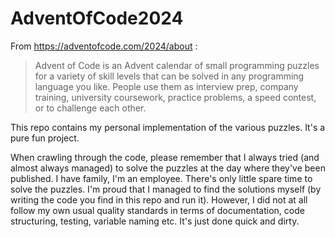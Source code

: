 # AdventOfCode2024

From https://adventofcode.com/2024/about :

> Advent of Code is an Advent calendar of small programming puzzles for a variety of skill levels that can be solved in any programming language you like. People use them as interview prep, company training, university coursework, practice problems, a speed contest, or to challenge each other.

This repo contains my personal implementation of the various puzzles. It's a pure fun project.

When crawling through the code, please remember that I always tried (and almost always managed) to solve the puzzles at the day where they've been published. I have family, I'm an employee. There's only little spare time to solve the puzzles. 
I'm proud that I managed to find the solutions myself (by writing the code you find in this repo and run it). However, I did not at all follow my own usual quality standards in terms of documentation, code structuring, testing, variable naming etc. It's just done quick and dirty.
